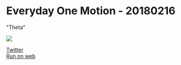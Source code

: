 # Everyday One Motion - 20180216  

"Theta"  

![](https://i.imgur.com/qcV2K6T.gif)  

[Twitter](https://twitter.com/motions_work/status/964164978927312896)  
[Run on web](http://fms-cat-eom.github.io/20180216/dist)  
